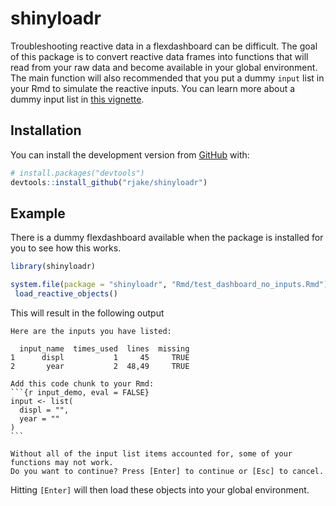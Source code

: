 
<!-- README.md is generated from README.Rmd. Please edit that file -->
shinyloadr
==========

<!-- badges: start -->
<!-- badges: end -->
Troubleshooting reactive data in a flexdashboard can be difficult. The goal of this package is to convert reactive data frames into functions that will read from your raw data and become available in your global environment. The main function will also recommended that you put a dummy `input` list in your Rmd to simulate the reactive inputs. You can learn more about a dummy input list in [this vignette](../docs/articles/tips-and-tricks.html).

Installation
------------

<!--  
  You can install the released version of `shinyloadr` from [CRAN](https://CRAN.R-project.org) with:
  
  ``` r
  install.packages("shinyloadr")
  ```

-->
You can install the development version from [GitHub](https://github.com/) with:

``` r
# install.packages("devtools")
devtools::install_github("rjake/shinyloadr")
```

Example
-------

There is a dummy flexdashboard available when the package is installed for you to see how this works.

``` r
library(shinyloadr)

system.file(package = "shinyloadr", "Rmd/test_dashboard_no_inputs.Rmd") %>% 
 load_reactive_objects()
```

This will result in the following output

    Here are the inputs you have listed:

      input_name  times_used  lines  missing
    1      displ           1     45     TRUE
    2       year           2  48,49     TRUE

    Add this code chunk to your Rmd:
    ```{r input_demo, eval = FALSE}
    input <- list(
      displ = "",
      year = ""
    )
    ```

    Without all of the input list items accounted for, some of your functions may not work.
    Do you want to continue? Press [Enter] to continue or [Esc] to cancel.

Hitting `[Enter]` will then load these objects into your global environment.
